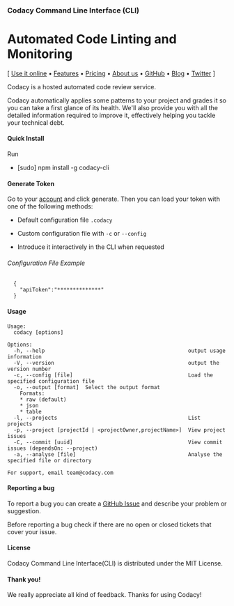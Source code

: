 ### Codacy Command Line Interface (CLI)
# Automated Code Linting and Monitoring

\[ [Use it online](https://www.codacy.com) • [Features](https://www.codacy.com/features) •
[Pricing](https://www.codacy.com/pricing) • [About us](https://www.codacy.com/about) •
[GitHub](https://www.github.com/codacy) • [Blog](http://blog.codacy.com) •
[Twitter](https://twitter.com/codacy/) \]

Codacy is a hosted automated code review service.

Codacy automatically applies some patterns to your project and grades it so you can take a first glance of its health. We'll also provide you with all the detailed information required to improve it, effectively helping you tackle your technical debt.

#### Quick Install
Run
* [sudo] npm install -g codacy-cli

#### Generate Token

Go to your [account](https://www.codacy.com/account#ApiTokens) and click generate.
Then you can load your token with one of the following methods:
* Default configuration file `.codacy`

* Custom configuration file with `-c` or `--config`

* Introduce it interactively in the CLI when requested

###### Configuration File Example

      {
        "apiToken":"**************"
      }

#### Usage

    Usage:
      codacy [options]
    
    Options:
      -h, --help                                              output usage information
      -V, --version                                           output the version number
      -c, --config [file]                                     Load the specified configuration file
      -o, --output [format]  Select the output format
        Formats:
        * raw (default)
        * json
        * table
      -l, --projects                                          List projects
      -p, --project [projectId | <projectOwner,projectName>]  View project issues
      -C, --commit [uuid]                                     View commit issues (dependsOn: --project)
      -a, --analyse [file]                                    Analyse the specified file or directory
    
    For support, email team@codacy.com

#### Reporting a bug

To report a bug you can create a
[GitHub Issue](https://github.com/codacy/codacy-cli/issues/new) and describe
your problem or suggestion.

Before reporting a bug check if there are no open or closed
tickets that cover your issue.

#### License

Codacy Command Line Interface(CLI) is distributed under the MIT License.

#### Thank you!

We really appreciate all kind of feedback. Thanks for using Codacy!
